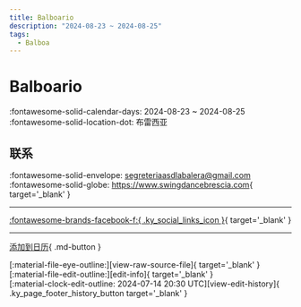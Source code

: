 ```yaml
---
title: Balboario
description: "2024-08-23 ~ 2024-08-25"
tags:
  - Balboa
---
```


# Balboario 

:fontawesome-solid-calendar-days: 2024-08-23 ~ 2024-08-25  
:fontawesome-solid-location-dot: 布雷西亚  

## 联系

:fontawesome-solid-envelope: <segreteriaasdlabalera@gmail.com>  
:fontawesome-solid-globe: <https://www.swingdancebrescia.com>{ target='_blank' }  

---

 [:fontawesome-brands-facebook-f:{ .ky_social_links_icon }](https://www.facebook.com/ASDLaBalera){ target='_blank' }

---

[添加到日历](https://swing.news/ics/zh-Hans/2024/it_IT/balboario-2024.ics){ .md-button }

<div class="ky_page_footer" markdown>
<div class="ky_page_footer_trailing" markdown="span">
[:material-file-eye-outline:][view-raw-source-file]{ target='_blank' }
[:material-file-edit-outline:][edit-info]{ target='_blank' }
</div>
<div class="ky_page_footer_leading" markdown="span">
[:material-clock-edit-outline: 2024-07-14 20:30 UTC][view-edit-history]{ .ky_page_footer_history_button target='_blank' }
</div>
</div>

[view-raw-source-file]: https://github.com/swingdance/events/blob/main/2024/it_IT/balboario-2024.json "查看原始源文件"
[edit-info]: https://github.com/swingdance/events/issues/new?assignees=&labels=update+event&projects=&template=03-update_entity.yml&title=%5B2024%2Fit_IT%5D%20Balboario&region=it_IT&year=2024&id=balboario-2024&name=Balboario&org_id= "编辑信息"

[view-edit-history]: https://github.com/swingdance/events/commits/main/2024/it_IT/balboario-2024.json "查看编辑历史"
